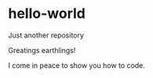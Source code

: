 # hello-world
Just another repository

Greatings earthlings!

I come in peace to show you how to code.
